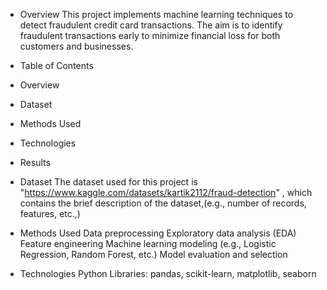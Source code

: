 - Overview
This project implements machine learning techniques to detect fraudulent credit card transactions. The aim is to identify fraudulent transactions early to minimize financial loss for both customers and businesses.

- Table of Contents
- Overview
- Dataset
- Methods Used
- Technologies
- Results

- Dataset
The dataset used for this project is "https://www.kaggle.com/datasets/kartik2112/fraud-detection" , which contains the brief description of the dataset,(e.g., number of records, features, etc.,)

- Methods Used
Data preprocessing
Exploratory data analysis (EDA)
Feature engineering
Machine learning modeling (e.g., Logistic Regression, Random Forest, etc.)
Model evaluation and selection

- Technologies
Python
Libraries: pandas, scikit-learn, matplotlib, seaborn

